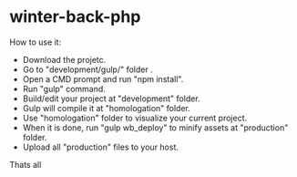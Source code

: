 # winter-back-php

How to use it:

* Download the projetc.
* Go to "development/gulp/" folder .
* Open a CMD prompt and run "npm install".
* Run "gulp" command.
* Build/edit your project at "development" folder.
* Gulp will compile it at "homologation" folder.
* Use "homologation" folder to visualize your current project.
* When it is done, run "gulp wb_deploy" to minify assets at "production" folder.
* Upload all "production" files to your host.

Thats all